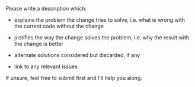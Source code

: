 Please write a description which:

- explains the problem the change tries to solve, i.e. what is wrong with the
  current code without the change

- justifies the way the change solves the problem, i.e. why the result with the
  change is better

- alternate solutions considered but discarded, if any

- link to any relevant issues

If unsure, feel free to submit first and I'll help you along.

